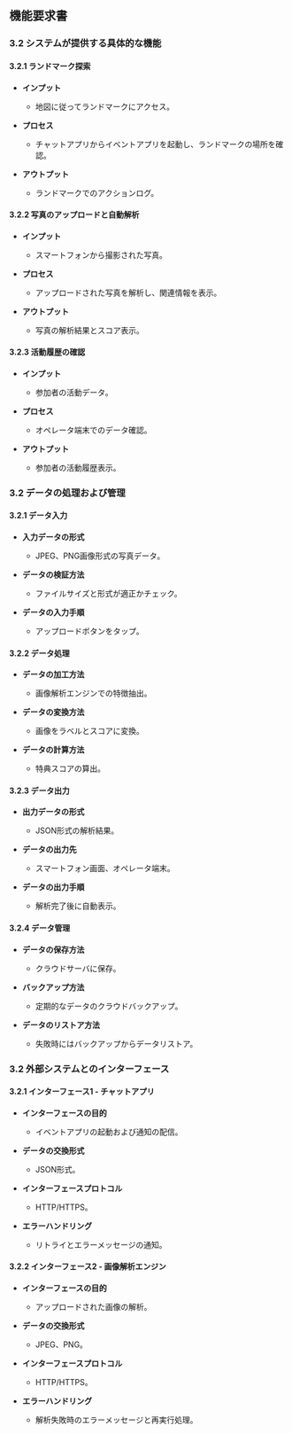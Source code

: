 ## 機能要求書

### 3.2 システムが提供する具体的な機能
#### 3.2.1 ランドマーク探索
- **インプット**
  - 地図に従ってランドマークにアクセス。
  
- **プロセス**
  - チャットアプリからイベントアプリを起動し、ランドマークの場所を確認。

- **アウトプット**
  - ランドマークでのアクションログ。

#### 3.2.2 写真のアップロードと自動解析
- **インプット**
  - スマートフォンから撮影された写真。

- **プロセス**
  - アップロードされた写真を解析し、関連情報を表示。

- **アウトプット**
  - 写真の解析結果とスコア表示。

#### 3.2.3 活動履歴の確認
- **インプット**
  - 参加者の活動データ。

- **プロセス**
  - オペレータ端末でのデータ確認。

- **アウトプット**
  - 参加者の活動履歴表示。

### 3.2 データの処理および管理
#### 3.2.1 データ入力
- **入力データの形式**
  - JPEG、PNG画像形式の写真データ。

- **データの検証方法**
  - ファイルサイズと形式が適正かチェック。

- **データの入力手順**
  - アップロードボタンをタップ。

#### 3.2.2 データ処理
- **データの加工方法**
  - 画像解析エンジンでの特徴抽出。

- **データの変換方法**
  - 画像をラベルとスコアに変換。

- **データの計算方法**
  - 特典スコアの算出。

#### 3.2.3 データ出力
- **出力データの形式**
  - JSON形式の解析結果。

- **データの出力先**
  - スマートフォン画面、オペレータ端末。

- **データの出力手順**
  - 解析完了後に自動表示。

#### 3.2.4 データ管理
- **データの保存方法**
  - クラウドサーバに保存。

- **バックアップ方法**
  - 定期的なデータのクラウドバックアップ。

- **データのリストア方法**
  - 失敗時にはバックアップからデータリストア。

### 3.2 外部システムとのインターフェース
#### 3.2.1 インターフェース1 - チャットアプリ
- **インターフェースの目的**
  - イベントアプリの起動および通知の配信。

- **データの交換形式**
  - JSON形式。

- **インターフェースプロトコル**
  - HTTP/HTTPS。

- **エラーハンドリング**
  - リトライとエラーメッセージの通知。

#### 3.2.2 インターフェース2 - 画像解析エンジン
- **インターフェースの目的**
  - アップロードされた画像の解析。

- **データの交換形式**
  - JPEG、PNG。

- **インターフェースプロトコル**
  - HTTP/HTTPS。

- **エラーハンドリング**
  - 解析失敗時のエラーメッセージと再実行処理。